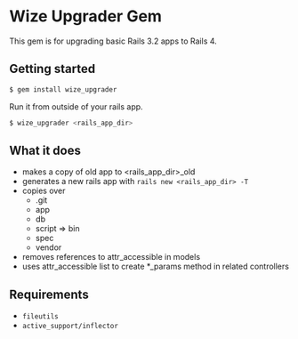 # Wize Upgrader Gem

This gem is for upgrading basic Rails 3.2 apps to Rails 4.

## Getting started

```sh
$ gem install wize_upgrader
```

Run it from outside of your rails app.

```sh
$ wize_upgrader <rails_app_dir>
```

## What it does
+  makes a copy of old app to <rails_app_dir>_old
+  generates a new rails app with `rails new <rails_app_dir> -T`
+  copies over
   +  .git
   +  app
   +  db
   +  script => bin
   +  spec
   +  vendor
+  removes references to attr_accessible in models
+  uses attr_accessible list to create *_params method in related controllers

## Requirements

+   `fileutils`
+   `active_support/inflector`
